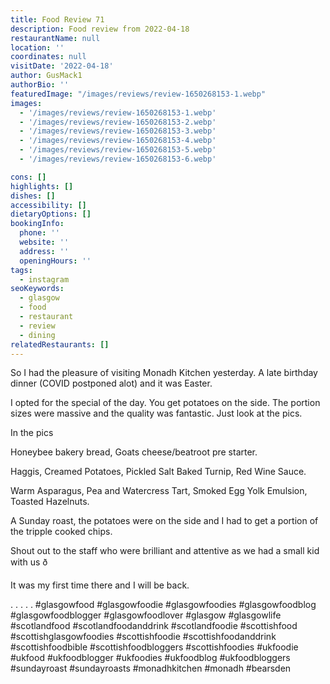 ```yaml
---
title: Food Review 71
description: Food review from 2022-04-18
restaurantName: null
location: ''
coordinates: null
visitDate: '2022-04-18'
author: GusMack1
authorBio: ''
featuredImage: "/images/reviews/review-1650268153-1.webp"
images:
  - '/images/reviews/review-1650268153-1.webp'
  - '/images/reviews/review-1650268153-2.webp'
  - '/images/reviews/review-1650268153-3.webp'
  - '/images/reviews/review-1650268153-4.webp'
  - '/images/reviews/review-1650268153-5.webp'
  - '/images/reviews/review-1650268153-6.webp'

cons: []
highlights: []
dishes: []
accessibility: []
dietaryOptions: []
bookingInfo:
  phone: ''
  website: ''
  address: ''
  openingHours: ''
tags:
  - instagram
seoKeywords:
  - glasgow
  - food
  - restaurant
  - review
  - dining
relatedRestaurants: []
---
```

So I had the pleasure of visiting Monadh Kitchen yesterday. A late birthday dinner (COVID postponed alot) and it was Easter. 

I opted for the special of the day. You get potatoes on the side. The portion sizes were massive and the quality was fantastic. Just look at the pics. 

In the pics

Honeybee bakery bread, Goats cheese/beatroot pre starter.

Haggis, Creamed Potatoes, Pickled Salt Baked Turnip, Red Wine Sauce.

Warm Asparagus, Pea and Watercress Tart, Smoked Egg Yolk Emulsion, Toasted Hazelnuts.

A Sunday roast, the potatoes were on the side and I had to get a portion of the tripple cooked chips.

Shout out to the staff who were brilliant and attentive as we had a small kid with us ð

It was my first time there and I will be back. 

.
.
.
.
.
#glasgowfood #glasgowfoodie #glasgowfoodies #glasgowfoodblog #glasgowfoodblogger #glasgowfoodlover #glasgow #glasgowlife #scotlandfood #scotlandfoodanddrink #scotlandfoodie #scottishfood #scottishglasgowfoodies #scottishfoodie #scottishfoodanddrink #scottishfoodbible #scottishfoodbloggers #scottishfoodies #ukfoodie #ukfood #ukfoodblogger #ukfoodies #ukfoodblog #ukfoodbloggers #sundayroast #sundayroasts #monadhkitchen #monadh #bearsden
